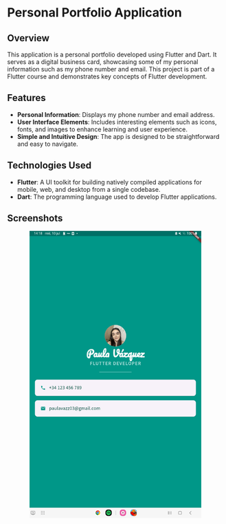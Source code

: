 # Personal Portfolio Application

## Overview
This application is a personal portfolio developed using Flutter and Dart. It serves as a digital business card, showcasing some of my personal information such as my phone number and email. This project is part of a Flutter course and demonstrates key concepts of Flutter development.

## Features
- **Personal Information**: Displays my phone number and email address.
- **User Interface Elements**: Includes interesting elements such as icons, fonts, and images to enhance learning and user experience.
- **Simple and Intuitive Design**: The app is designed to be straightforward and easy to navigate.
## Technologies Used
- **Flutter**: A UI toolkit for building natively compiled applications for mobile, web, and desktop from a single codebase.
- **Dart**: The programming language used to develop Flutter applications.
## Screenshots
<p align="center">
  <img src="images/screenshot.jpg" alt="Screenshot of the application" width="400" />
</p>
